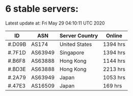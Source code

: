 # 6 stable servers:

Latest update at: Fri May 29 04:10:11 UTC 2020

| ID | ASN | Server Country | Online |
| -- | --- | -------------- | ------ |
| #.D09B | AS174 | United States | 1394 hrs |
| #.7F1D | AS63949 | Singapore | 1394 hrs |
| #.B6F8 | AS63888 | Hong Kong | 1144 hrs |
| #.BD3E | AS63888 | Hong Kong | 2213 hrs |
| #.2A79 | AS63949 | Japan | 1053 hrs |
| #.47E3 | AS16509 | Japan | 169 hrs |

